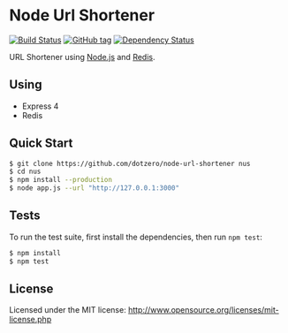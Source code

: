 # Node Url Shortener

[![Build Status](https://travis-ci.org/dotzero/node-url-shortener.svg?branch=master)](https://travis-ci.org/dotzero/node-url-shortener)
[![GitHub tag](https://img.shields.io/github/tag/dotzero/node-url-shortener.svg?maxAge=2592000)](https://github.com/dotzero/node-url-shortener)
[![Dependency Status](https://david-dm.org/dotzero/node-url-shortener.svg)](https://david-dm.org/dotzero/node-url-shortener)

URL Shortener using [Node.js](http://nodejs.org) and [Redis](http://redis.io).

## Using

* Express 4
* Redis

## Quick Start

```bash
$ git clone https://github.com/dotzero/node-url-shortener nus
$ cd nus
$ npm install --production
$ node app.js --url "http://127.0.0.1:3000"
```

## Tests

To run the test suite, first install the dependencies, then run `npm test`:

```bash
$ npm install
$ npm test
```

## License

Licensed under the MIT license: http://www.opensource.org/licenses/mit-license.php
